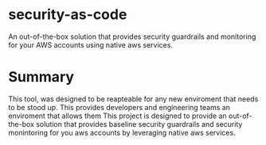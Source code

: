 # security-as-code
An out-of-the-box solution that provides security guardrails and monitoring for your AWS accounts using native aws services.   

# Summary

This tool, was designed to be reapteable for any new enviroment that needs to be stood up. This provides developers and engineering teams an enviroment that allows them This project is designed to provide an out-of-the-box solution that provides baseline security guardrails and security monintoring for you aws accounts by leveraging native aws services. 
